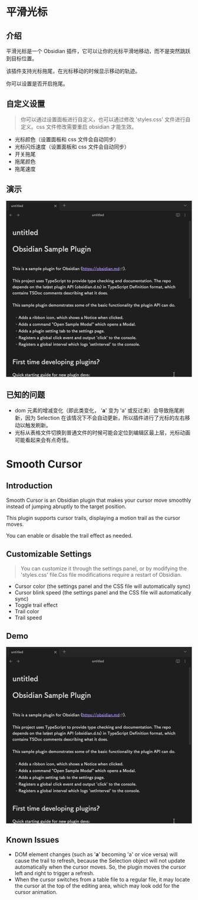 # 平滑光标

## 介绍

平滑光标是一个 Obsidian 插件，它可以让你的光标平滑地移动，而不是突然跳跃到目标位置。

该插件支持光标拖尾，在光标移动的时候显示移动的轨迹。

你可以设置是否开启拖尾。

## 自定义设置

> 你可以通过设置面板进行自定义，也可以通过修改 'styles.css' 文件进行自定义。css 文件修改需要重启 obsidian 才能生效。

* 光标颜色（设置面板和 css 文件会自动同步）
* 光标闪烁速度（设置面板和 css 文件会自动同步）
* 开关拖尾
* 拖尾颜色
* 拖尾速度

## 演示

![](SmoothCursor.gif)

## 已知的问题

* dom 元素的增减变化（即此类变化， '**a**' 变为 'a' 或反过来）会导致拖尾刷新，因为 Selection 在该情况下不会自动更新，所以插件进行了光标的左右移动以触发刷新。
* 光标从表格文件切换到普通文件的时候可能会定位到编辑区最上层，光标动画可能看起来会有点奇怪。

# Smooth Cursor

## Introduction

Smooth Cursor is an Obsidian plugin that makes your cursor move smoothly instead of jumping abruptly to the target position.

This plugin supports cursor trails, displaying a motion trail as the cursor moves.

You can enable or disable the trail effect as needed.

## Customizable Settings

> You can customize it through the settings panel, or by modifying the 'styles.css' file.Css file modifications require a restart of Obsidian.

* Cursor color (the settings panel and the CSS file will automatically sync)
* Cursor blink speed (the settings panel and the CSS file will automatically sync)
* Toggle trail effect
* Trail color
* Trail speed

## Demo

![](SmoothCursor.gif)

## Known Issues

* DOM element changes (such as '**a**' becoming 'a' or vice versa) will cause the trail to refresh, because the Selection object will not update automatically when the cursor moves. So, the plugin moves the cursor left and right to trigger a refresh.
* When the cursor switches from a table file to a regular file, it may locate the cursor at the top of the editing area, which may look odd for the cursor animation.